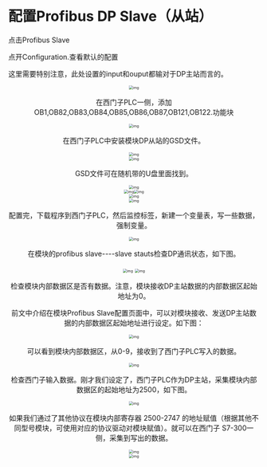 # 配置Profibus DP Slave（从站）

点击Profibus Slave

点开Configuration.查看默认的配置

这里需要特别注意，此处设置的input和ouput都输对于DP主站而言的。

<div align=center><img src="assets/clip_image002.jpg" alt="img" style="zoom:50%;" />

在西门子PLC一侧，添加OB1,OB82,OB83,OB84,OB85,OB86,OB87,OB121,OB122.功能块

<div align=center><img src="assets/clip_image004.jpg" alt="img" style="zoom:50%;" />

在西门子PLC中安装模块DP从站的GSD文件。

<div align=center><img src="assets/clip_image008.jpg" alt="img" style="zoom:50%;" />

<div align=center><img src="assets/clip_image010.jpg" alt="img" style="zoom:50%;" />

GSD文件可在随机带的U盘里面找到。

<div align=center><img src="assets/clip_image012.jpg" alt="img" style="zoom:50%;" />

<div align=center><img src="assets/clip_image014.jpg" alt="img" style="zoom:50%;" /><img src="assets/clip_image016.jpg" alt="img" style="zoom:50%;" />

<div align=center><img src="assets/clip_image018.jpg" alt="img" style="zoom:50%;" />

<div align=center><img src="assets/clip_image020.jpg" alt="img" style="zoom:50%;" />

配置完，下载程序到西门子PLC，然后监控标签，新建一个变量表，写一些数据，强制变量。

<div align=center><img src="assets/clip_image022.jpg" alt="img" style="zoom:50%;" />

在模块的profibus slave----slave stauts检查DP通讯状态，如下图。

<div align=center><img src="assets/clip_image024.jpg" alt="img" style="zoom:50%;" /> <img src="assets/clip_image026.jpg" alt="img" style="zoom:50%;" />

检查模块内部数据区是否有数据。注意，模块接收DP主站数据的内部数据区起始地址为0。

前文中介绍在模块Profibus Slave配置页面中，可以对模块接收、发送DP主站数据的内部数据区起始地址进行设定。如下图：

<div align=center><img src="assets/clip_image028.jpg" alt="img" style="zoom:50%;" />

可以看到模块内部数据区，从0-9，接收到了西门子PLC写入的数据。

<div align=center><img src="assets/clip_image030.jpg" alt="img" style="zoom:50%;" />

检查西门子输入数据。刚才我们设定了，西门子PLC作为DP主站，采集模块内部数据区的起始地址为2500，如下图。

<div align=center><img src="assets/clip_image031.jpg" alt="img" style="zoom:50%;" />

如果我们通过了其他协议在模块内部寄存器 2500-2747 的地址赋值（根据其他不同型号模块，可使用对应的协议驱动对模块赋值）。就可以在西门子 S7-300一侧，采集到写出的数据。

<div align=center><img src="assets/clip_image033.jpg" alt="img" style="zoom:50%;" />

<div align=center><img src="assets/clip_image035.jpg" alt="img" style="zoom:50%;" />
